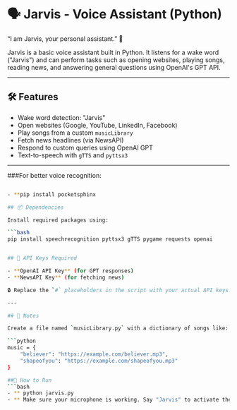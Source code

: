 # 🗣️ Jarvis - Voice Assistant (Python)

“I am Jarvis, your personal assistant.” 🧠

Jarvis is a basic voice assistant built in Python. It listens for a wake word ("Jarvis") and can perform tasks such as opening websites, playing songs, reading news, and answering general questions using OpenAI's GPT API.

---

## 🛠 Features

- Wake word detection: "Jarvis"
- Open websites (Google, YouTube, LinkedIn, Facebook)
- Play songs from a custom `musicLibrary`
- Fetch news headlines (via NewsAPI)
- Respond to custom queries using OpenAI GPT
- Text-to-speech with `gTTS` and `pyttsx3`

---

###For better voice recognition:

```bash

- **pip install pocketsphinx

## 📦 Dependencies

Install required packages using:

```bash
pip install speechrecognition pyttsx3 gTTS pygame requests openai


## 🔐 API Keys Required

- **OpenAI API Key** (for GPT responses)
- **NewsAPI Key** (for fetching news)

🔒 Replace the `#` placeholders in the script with your actual API keys.

---

## 📁 Notes

Create a file named `musicLibrary.py` with a dictionary of songs like:

```python
music = {
    "believer": "https://example.com/believer.mp3",
    "shapeofyou": "https://example.com/shapeofyou.mp3"
}

##🔧 How to Run
```bash
- ** python jarvis.py
- ** Make sure your microphone is working. Say "Jarvis" to activate the assistant.